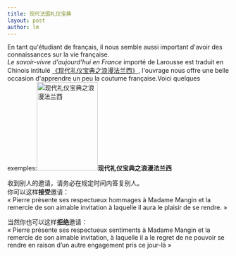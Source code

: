 ```yaml
---
title: 现代法国礼仪宝典 
layout: post
author: lm
---
```

<p>En tant qu'étudiant de français, il nous semble aussi important d'avoir des connaissances sur la vie française.<br />
<em> Le savoir-vivre d'aujourd'hui en France </em> importé de Larousse est traduit en Chinois intitulé <a href="http://www.fltrp.com/scrp/bookdetail.cfm?iBookNo=6544&amp;sYc=1-1"target="_blank">《现代礼仪宝典之浪漫法兰西》</a>, l'ouvrage nous offre une belle occasion d'apprendre un peu la coutume française.Voici quelques exemples:<span class="inline inline-right"><a href="/fayu/node/73"><img src="http://blog.fltrp.com/fayu/files/images/_$BIu_(B.thumbnail.jpg" alt="现代礼仪宝典之浪漫法兰西" title="现代礼仪宝典之浪漫法兰西"  class="image image-thumbnail " width="138" height="200" /></a><span class="caption" style="width: 136px;"><strong>现代礼仪宝典之浪漫法兰西</strong></span></span></p>
<p>收到别人的邀请，请务必在规定时间内答复别人。<br />
你可以这样<strong>接受</strong>邀请：<br />
« Pierre présente ses respectueux hommages à Madame Mangin et la remercie de son aimable invitation à laquelle il aura le plaisir de se rendre. »</p>
<p>当然你也可以这样<strong>拒绝</strong>邀请：<br />
« Pierre présente ses respectueux sentiments à Madame Mangin et la remercie de son aimable invitation, à laquelle il a le regret de ne pouvoir se rendre en raison d’un autre engagement pris ce jour-là »</p>
<div class="image-clear"></div>
